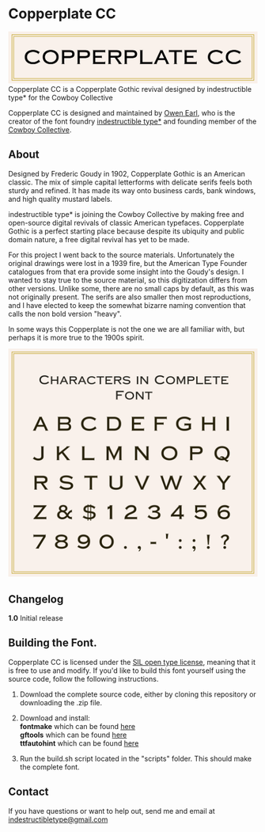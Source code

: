 # Copperplate CC

![Picture](https://raw.githubusercontent.com/CowboyCollective/CopperplateCC/master/sources/References/Title.png)
Copperplate CC is a Copperplate Gothic revival designed by indestructible type\* for the Cowboy Collective

Copperplate CC is designed and maintained by [Owen Earl](https://ewonrael.github.io/), who is the creator of the font foundry [indestructible type\*](http://indestructible-type.github.io) and founding member of the [Cowboy Collective](cowboycollective.cc/).

## About

Designed by Frederic Goudy in 1902, Copperplate Gothic is an American classic. The mix of simple capital letterforms with delicate serifs feels both sturdy and refined. It has made its way onto business cards, bank windows, and high quality mustard labels.

indestructible type\* is joining the Cowboy Collective by making free and open-source digital revivals of classic American typefaces. Copperplate Gothic is a perfect starting place because despite its ubiquity and public domain nature, a free digital revival has yet to be made.

For this project I went back to the source materials. Unfortunately the original drawings were lost in a 1939 fire, but the American Type Founder catalogues from that era provide some insight into the Goudy's design. I wanted to stay true to the source material, so this digitization differs from other versions. Unlike some, there are no small caps by default, as this was not originally present. The serifs are also smaller then most reproductions, and I have elected to keep the somewhat bizarre naming convention that calls the non bold version "heavy".

In some ways this Copperplate is not the one we are all familiar with, but perhaps it is more true to the 1900s spirit.

![Characters](https://raw.githubusercontent.com/CowboyCollective/CopperplateCC/master/sources/References/Specimin.png)

## Changelog

<b>1.0</b>
Initial release

## Building the Font.

Copperplate CC is licensed under the [SIL open type license](http://scripts.sil.org/cms/scripts/page.php?site_id=nrsi&id=OFL), meaning that it is free to use and modify. If you'd like to build this font yourself using the source code, follow the following instructions.

1. Download the complete source code, either by cloning this repository or downloading the .zip file.

2. Download and install:<br>
   **fontmake** which can be found [here](https://github.com/googlei18n/fontmake)<br>
   **gftools** which can be found [here](https://github.com/googlefonts/gftools)<br>
   **ttfautohint** which can be found [here](https://www.freetype.org/ttfautohint/)<br>

3. Run the build.sh script located in the "scripts" folder. This should make the complete font.

## Contact

If you have questions or want to help out, send me and email at indestructibletype@gmail.com
